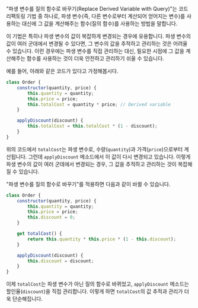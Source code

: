 "파생 변수를 질의 함수로 바꾸기(Replace Derived Variable with Query)"는 코드 리팩토링 기법 중 하나로, 파생 변수(즉, 다른 변수로부터 계산되어 얻어지는 변수)를 사용하는 대신에 그 값을 계산해주는 함수(질의 함수)를 사용하는 방법을 말합니다.

이 기법은 특히나 파생 변수의 값이 복잡하게 변경되는 경우에 유용합니다. 파생 변수의 값이 여러 군데에서 변경될 수 있다면, 그 변수의 값을 추적하고 관리하는 것은 어려울 수 있습니다. 이런 경우에는 파생 변수를 직접 관리하는 대신, 필요한 시점에 그 값을 계산해주는 함수를 사용하는 것이 더욱 안전하고 관리하기 쉬울 수 있습니다.

예를 들어, 아래와 같은 코드가 있다고 가정해봅시다.

```js
class Order {
    constructor(quantity, price) {
        this.quantity = quantity;
        this.price = price;
        this.totalCost = quantity * price; // Derived variable
    }

    applyDiscount(discount) {
        this.totalCost = this.totalCost * (1 - discount);
    }
}
```

위의 코드에서 `totalCost`는 파생 변수로, 수량(`quantity`)과 가격(`price`)으로부터 계산됩니다. 그런데 `applyDiscount` 메소드에서 이 값이 다시 변경되고 있습니다. 이렇게 파생 변수의 값이 여러 군데에서 변경되는 경우, 그 값을 추적하고 관리하는 것이 복잡해질 수 있습니다.

"파생 변수를 질의 함수로 바꾸기"를 적용하면 다음과 같이 바뀔 수 있습니다.

```js
class Order {
    constructor(quantity, price) {
        this.quantity = quantity;
        this.price = price;
        this.discount = 0;
    }

    get totalCost() {
        return this.quantity * this.price * (1 - this.discount);
    }

    applyDiscount(discount) {
        this.discount = discount;
    }
}
```

이제 `totalCost`는 파생 변수가 아닌 질의 함수로 바뀌었고, `applyDiscount` 메소드는 할인율(`discount`)을 직접 관리합니다. 이렇게 하면 `totalCost`의 값 추적과 관리가 더욱 단순해집니다.